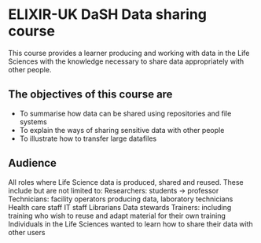 
# ELIXIR-UK DaSH Data sharing course

This course provides a learner producing and working with data in the Life Sciences with the knowledge necessary to share data appropriately with other people. 
## The objectives of this course are
- To summarise how data can be shared using repositories and file systems
- To explain the ways of sharing sensitive data with other people 
- To illustrate how to transfer large datafiles  
## Audience
All roles where Life Science data is produced, shared and reused.  These include but are not limited to:
Researchers: students → professor
Technicians: facility operators producing data, laboratory technicians
Health care staff
IT staff
Librarians
Data stewards
Trainers: including training who wish to reuse and adapt material for their own training
Individuals in the Life Sciences wanted to learn how to share their data with other users






